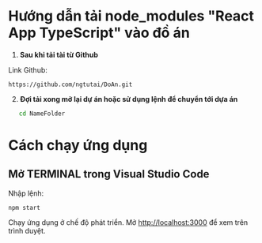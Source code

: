 # Hướng dẫn tải node_modules "React App TypeScript" vào đồ án

1. **Sau khi tải tài từ Github**

Link Github:

    https://github.com/ngtutai/DoAn.git

2. **Đợi tải xong mở lại dự án hoặc sử dụng lệnh để chuyển tới dựa án**

```bash
   cd NameFolder
```

# Cách chạy ứng dụng

## Mở TERMINAL trong Visual Studio Code

Nhập lệnh:

    npm start

Chạy ứng dụng ở chế độ phát triển.
Mở [http://localhost:3000](http://localhost:3000) để xem trên trình duyệt.
